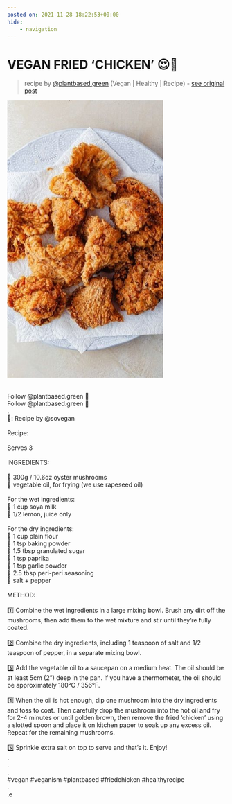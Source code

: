 ```yaml
---
posted on: 2021-11-28 18:22:53+00:00
hide:
    - navigation
---
```


# VEGAN FRIED ‘CHICKEN’ 😍🤤 

> recipe by [@plantbased.green](https://www.instagram.com/plantbased.green/) 
(Vegan | Healthy | Recipe) - [see original post](https://instagram.com/p/CW1FGNwKoR_)

![](../img/plantbased.green_28-11-2021_1811.png)

\
Follow @plantbased.green 🙌\
Follow @plantbased.green 🙌\
.\
📸: Recipe by @sovegan \
\
Recipe:\
\
Serves 3\
\
INGREDIENTS:\
\
🌿 300g / 10.6oz oyster mushrooms\
🌿 vegetable oil, for frying (we use rapeseed oil)\
\
For the wet ingredients:\
🌿 1 cup soya milk\
🌿 1/2 lemon, juice only\
\
For the dry ingredients:\
🌿 1 cup plain flour\
🌿 1 tsp baking powder\
🌿 1.5 tbsp granulated sugar\
🌿 1 tsp paprika\
🌿 1 tsp garlic powder\
🌿 2.5 tbsp peri-peri seasoning\
🌿 salt + pepper\
\
METHOD:\
\
1️⃣ Combine the wet ingredients in a large mixing bowl. Brush any dirt off the mushrooms, then add them to the wet mixture and stir until they’re fully coated.\
\
2️⃣ Combine the dry ingredients, including 1 teaspoon of salt and 1/2 teaspoon of pepper, in a separate mixing bowl.\
\
3️⃣ Add the vegetable oil to a saucepan on a medium heat. The oil should be at least 5cm (2”) deep in the pan. If you have a thermometer, the oil should be approximately 180°C / 356°F.\
\
4️⃣ When the oil is hot enough, dip one mushroom into the dry ingredients and toss to coat. Then carefully drop the mushroom into the hot oil and fry for 2-4 minutes or until golden brown, then remove the fried ‘chicken’ using a slotted spoon and place it on kitchen paper to soak up any excess oil. Repeat for the remaining mushrooms.\
\
5️⃣ Sprinkle extra salt on top to serve and that’s it. Enjoy!\
.\
.\
.\
\#vegan \#veganism \#plantbased \#friedchicken \#healthyrecipe\
.\
.e 